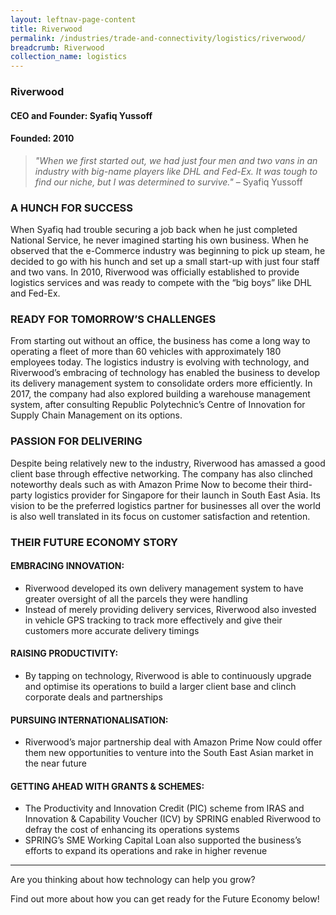 ```yaml
---
layout: leftnav-page-content
title: Riverwood
permalink: /industries/trade-and-connectivity/logistics/riverwood/
breadcrumb: Riverwood
collection_name: logistics
---
```


### **Riverwood**
<h4 class="no-margin-top">CEO and Founder: Syafiq Yussoff</h4>
<h4 class="no-margin-top">Founded: 2010</h4>

<blockquote>
    <i>"When we first started out, we had just four men and two vans in an industry with big-name players like DHL and Fed-Ex. It was tough to find our niche, but I was determined to survive."</i> – Syafiq Yussoff
</blockquote>

### **A HUNCH FOR SUCCESS**

When Syafiq had trouble securing a job back when he just completed National Service, he never imagined starting his own business. When he observed that the e-Commerce industry was beginning to pick up steam, he decided to go with his hunch and set up a small start-up with just four staff and two vans. In 2010, Riverwood was officially established to provide logistics services and was ready to compete with the “big boys” like DHL and Fed-Ex.  


### **READY FOR TOMORROW’S CHALLENGES**

From starting out without an office, the business has come a long way to operating a fleet of more than 60 vehicles with approximately 180 employees today. The logistics industry is evolving with technology, and Riverwood’s embracing of technology has enabled the business to develop its delivery management system to consolidate orders more efficiently. In 2017, the company had also explored building a warehouse management system, after consulting Republic Polytechnic’s Centre of Innovation for Supply Chain Management on its options.


### **PASSION FOR DELIVERING**

Despite being relatively new to the industry, Riverwood has amassed a good client base through effective networking. The company has also clinched noteworthy deals such as with Amazon Prime Now to become their third-party logistics provider for Singapore for their launch in South East Asia. Its vision to be the preferred logistics partner for businesses all over the world is also well translated in its focus on customer satisfaction and retention.


### **THEIR FUTURE ECONOMY STORY**

#### **EMBRACING INNOVATION:**
*	Riverwood developed its own delivery management system to have greater oversight of all the parcels they were handling
*	Instead of merely providing delivery services, Riverwood also invested in vehicle GPS tracking to track more effectively and give their customers more accurate delivery timings

#### **RAISING PRODUCTIVITY:**
* By tapping on technology, Riverwood is able to continuously upgrade and optimise its operations to build a larger client base and clinch corporate deals and partnerships

#### **PURSUING INTERNATIONALISATION:**
* Riverwood’s major partnership deal with Amazon Prime Now could offer them new opportunities to venture into the South East Asian market in the near future

#### **GETTING AHEAD WITH GRANTS & SCHEMES:**
* The Productivity and Innovation Credit (PIC) scheme from IRAS and Innovation & Capability Voucher (ICV) by SPRING enabled Riverwood to defray the cost of enhancing its operations systems
* SPRING’s SME Working Capital Loan also supported the business’s efforts to expand its operations and rake in higher revenue

---

Are you thinking about how technology can help you grow?

Find out more about how you can get ready for the Future Economy below!

